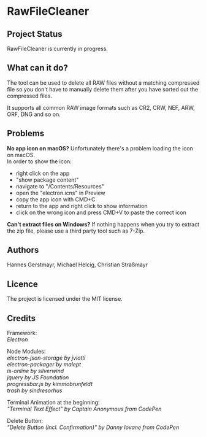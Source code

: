 # RawFileCleaner

## Project Status
RawFileCleaner is currently in progress.

## What can it do?
The tool can be used to delete all RAW files without a matching compressed file so you don't have to manually delete them after you have sorted out the compressed files.

It supports all common RAW image formats such as CR2, CRW, NEF, ARW, ORF, DNG and so on.

## Problems
**No app icon on macOS?**
Unfortunately there's a problem loading the icon on macOS.<br>
In order to show the icon: 
- right click on the app
- "show package content"
- navigate to "/Contents/Resources"
- open the "electron.icns" in Preview
- copy the app icon with CMD+C
- return to the app and right click to show information
- click on the wrong icon and press CMD+V to paste the correct icon

**Can't extract files on Windows?**
If nothing happens when you try to extract the zip file, please use a third party tool such as 7-Zip.

## Authors
Hannes Gerstmayr, Michael Helcig, Christian Straßmayr

## Licence
The project is licensed under the MIT license.

## Credits

Framework: <br>
*Electron*

Node Modules: <br>
*electron-json-storage by jviotti <br>
electron-packager by malept <br>
is-online by silverwind <br>
jquery by JS Foundation <br>
progressbar.js by kimmobrunfeldt <br>
trash by sindresorhus <br>*

Terminal Animation at the beginning: <br>
*"Terminal Text Effect" by Captain Anonymous from CodePen*

Delete Button: <br>
*"Delete Button (Incl. Confirmation)" by Danny Iovane from CodePen*
